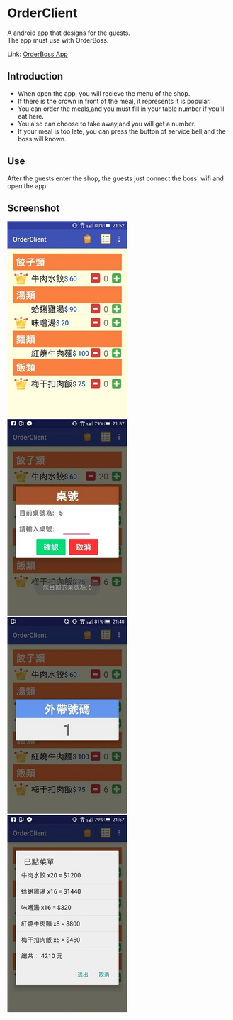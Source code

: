 # OrderClient
A android app that designs for the guests.<br>
The app must use with OrderBoss.<br>

Link: [OrderBoss App](https://github.com/EricSyu/OrderBoss)

## Introduction
* When open the app, you will recieve the menu of the shop.
* If there is the crown in front of the meal, it represents it is popular.
* You can order the meals,and you must fill in your table number if you'll eat here.
* You also can choose to take away,and you will get a number.
* If your meal is too late, you can press the button of service bell,and the boss will known.

## Use
After the guests enter the shop, the guests just connect the boss' wifi and open the app.

## Screenshot
![Image01](https://github.com/EricSyu/OrderClient/blob/master/image/01.jpg?raw=true)
![Image02](https://github.com/EricSyu/OrderClient/blob/master/image/02.jpg?raw=true)
![Image03](https://github.com/EricSyu/OrderClient/blob/master/image/03.jpg?raw=true)
![Image04](https://github.com/EricSyu/OrderClient/blob/master/image/04.jpg?raw=true)
